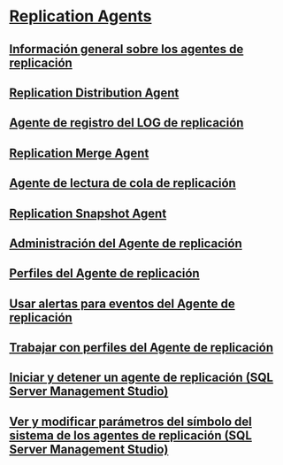 # [Replication Agents](replication-agents.md)
## [Información general sobre los agentes de replicación](replication-agents-overview.md)
## [Replication Distribution Agent](replication-distribution-agent.md)
## [Agente de registro del LOG de replicación](replication-log-reader-agent.md)
## [Replication Merge Agent](replication-merge-agent.md)
## [Agente de lectura de cola de replicación](replication-queue-reader-agent.md)
## [Replication Snapshot Agent](replication-snapshot-agent.md)
## [Administración del Agente de replicación](replication-agent-administration.md)
## [Perfiles del Agente de replicación](replication-agent-profiles.md)
## [Usar alertas para eventos del Agente de replicación](use-alerts-for-replication-agent-events.md)
## [Trabajar con perfiles del Agente de replicación](work-with-replication-agent-profiles.md)
## [Iniciar y detener un agente de replicación (SQL Server Management Studio)](start-and-stop-a-replication-agent-sql-server-management-studio.md)
## [Ver y modificar parámetros del símbolo del sistema de los agentes de replicación (SQL Server Management Studio)](view-and-modify-replication-agent-command-prompt-parameters.md)
